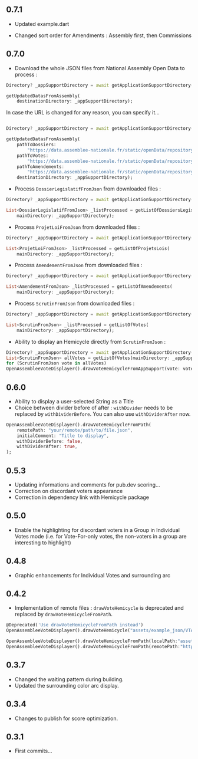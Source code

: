 ## 0.7.1

* Updated example.dart

* Changed sort order for Amendments : Assembly first, then Commissions

## 0.7.0

* Download the whole JSON files from National Assembly Open Data to process :
```dart
Directory? _appSupportDirectory = await getApplicationSupportDirectory();

getUpdatedDatasFromAssembly(
    destinationDirectory: _appSupportDirectory);
```
In case the URL is changed for any reason, you can specify it...
```dart

Directory? _appSupportDirectory = await getApplicationSupportDirectory();

getUpdatedDatasFromAssembly(
    pathToDossiers:
        "https://data.assemblee-nationale.fr/static/openData/repository/16/loi/dossiers_legislatifs/Dossiers_Legislatifs.json.zip",
    pathToVotes:
        "https://data.assemblee-nationale.fr/static/openData/repository/16/loi/scrutins/Scrutins.json.zip",
    pathToAmendements:
        "https://data.assemblee-nationale.fr/static/openData/repository/16/loi/amendements_div_legis/Amendements.json.zip",
    destinationDirectory: _appSupportDirectory);
```

* Process ```DossierLegislatifFromJson``` from downloaded files :
```dart
Directory? _appSupportDirectory = await getApplicationSupportDirectory();

List<DossierLegislatifFromJson> _listProcessed = getListOfDossiersLegislatifs(
    mainDirectory: _appSupportDirectory);
```

* Process ```ProjetLoiFromJson``` from downloaded files :
```dart
Directory? _appSupportDirectory = await getApplicationSupportDirectory();

List<ProjetLoiFromJson> _listProcessed = getListOfProjetsLois(
    mainDirectory: _appSupportDirectory);
```

* Process ```AmendementFromJson``` from downloaded files :
```dart
Directory? _appSupportDirectory = await getApplicationSupportDirectory();

List<AmendementFromJson> _listProcessed = getListOfAmendements(
    mainDirectory: _appSupportDirectory);
```

* Process ```ScrutinFromJson``` from downloaded files :
```dart
Directory? _appSupportDirectory = await getApplicationSupportDirectory();

List<ScrutinFromJson> _listProcessed = getListOfVotes(
    mainDirectory: _appSupportDirectory);
```

* Ability to display an Hemicycle directly from ```ScrutinFromJson``` :
```dart
Directory? _appSupportDirectory = await getApplicationSupportDirectory();
List<ScrutinFromJson> allVotes = getListOfVotes(mainDirectory: _appSupportDirectory);
for (ScrutinFromJson vote in allVotes)
OpenAssembleeVoteDisplayer().drawVoteHemicycleFromAppSupport(vote: vote);
```


## 0.6.0

* Ability to display a user-selected String as a Title
* Choice between divider before of after : ```withDivider``` needs to be replaced by ```withDividerBefore```. You can also use ```withDividerAfter``` now.
```dart
OpenAssembleeVoteDisplayer().drawVoteHemicycleFromPath(
    remotePath: "your/remote/path/to/file.json",
    initialComment: "Title to display",
    withDividerBefore: false,
    withDividerAfter: true,
);
```

## 0.5.3

* Updating informations and comments for pub.dev scoring...
* Correction on discordant voters appearance
* Correction in dependency link with Hemicycle package

## 0.5.0

* Enable the highlighting for discordant voters in a Group in Individual Votes mode
(i.e. for Vote-For-only votes, the non-voters in a group are interesting to highlight)

## 0.4.8

* Graphic enhancements for Individual Votes and surrounding arc

## 0.4.2

* Implementation of remote files : ```drawVoteHemicycle``` is deprecated and replaced by ```drawVoteHemicycleFromPath```.
```dart
@Deprecated('Use drawVoteHemicycleFromPath instead')
OpenAssembleeVoteDisplayer().drawVoteHemicycle("assets/example_json/VTANR5L15V4417.json");

OpenAssembleeVoteDisplayer().drawVoteHemicycleFromPath(localPath:"assets/example_json/VTANR5L15V4417.json");
OpenAssembleeVoteDisplayer().drawVoteHemicycleFromPath(remotePath:"https://www.example.com/assets/example_json/VTANR5L15V4417.json");
```

## 0.3.7

* Changed the waiting pattern during building.
* Updated the surrounding color arc display.

## 0.3.4

* Changes to publish for score optimization.

## 0.3.1

* First commits...